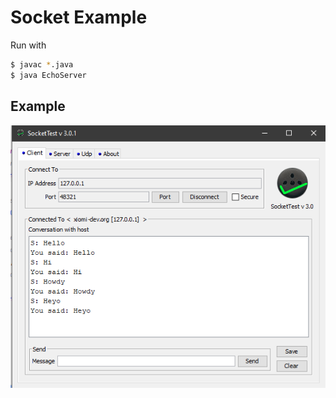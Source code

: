 # Socket Example

Run with 

```bash
$ javac *.java
$ java EchoServer
```

## Example

![demo](demo.png)